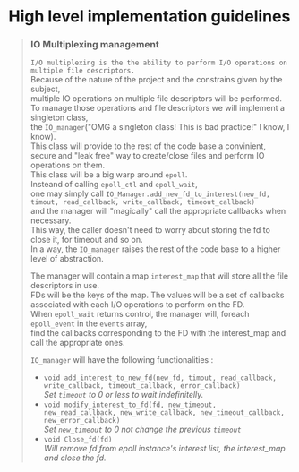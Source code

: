 # High level implementation guidelines
> ### IO Multiplexing management
> ``I/O multiplexing is the the ability to perform I/O operations on multiple file descriptors.``  
> Because of the nature of the project and the constrains given by the subject,  
> multiple IO operations on multiple file descriptors will be performed.  
> To manage those operations and file descriptors we will implement a singleton class,  
> the ``IO_manager``("OMG a singleton class! This is bad practice!" I know, I know).  
> This class will provide to the rest of the code base a convinient, secure and "leak free" way to create/close files and perform IO operations on them.  
> This class will be a big warp around ``epoll``.  
> Insteand of calling ``epoll_ctl`` and ``epoll_wait``,  
> one may simply call ``IO_Manager.add_new_fd_to_interest(new_fd, timout, read_callback, write_callback, timeout_callback)``  
> and the manager will "magically" call the appropriate callbacks when necessary.  
> This way, the caller doesn't need to worry about storing the fd to close it, for timeout and so on.  
> In a way, the ``IO_manager`` raises the rest of the code base to a higher level of abstraction.  
>   
> The manager will contain a map ``interest_map`` that will store all the file descriptors in use.  
> FDs will be the keys of the map.
> The values will be a set of callbacks associated with each I/O operations to perform on the FD.  
> When ``epoll_wait`` returns control, the  manager will, foreach ``epoll_event`` in the ``events`` array,  
find the callbacks corresponding to the FD with the interest_map and call the appropriate ones.  
> 
> ``IO_manager`` will have the following functionalities :
> * ``void add_interest_to_new_fd(new_fd, timout, read_callback, write_callback, timeout_callback, error_callback)``  
*Set ``timeout`` to 0 or less to wait indefinitelly.*
> * ``void modify_interest_to_fd(fd, new_timeout, new_read_callback, new_write_callback, new_timeout_callback, new_error_callback)``  
*Set ``new_timeout`` to 0 not change the previous ``timeout``*
> * ``void Close_fd(fd)``  
*Will remove fd from epoll instance's interest list, the interest_map and close the fd.*